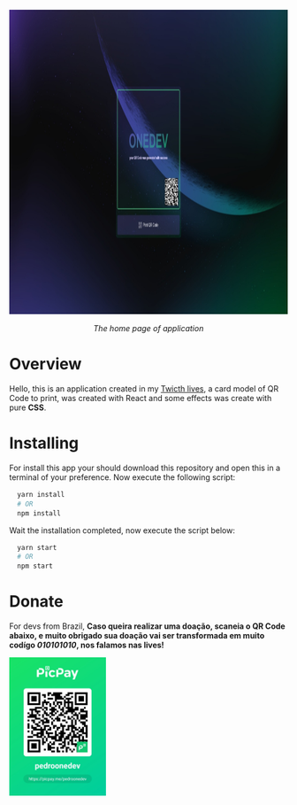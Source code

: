 <p align="center">
  <p align="center">
    <img src="./images/home-1.jpeg" alt="The home screenshot" height="550"/>
  </p>
  <p align="center">
    <i>The home page of application</i>
  </p>
</p>

# Overview

Hello, this is an application created in my [Twicth lives](https://www.twitch.tv/onedev_), a card model of QR Code to print, was created with React and some effects was create with pure **CSS**.


# Installing
For install this app your should download this repository and open this in a terminal of your preference.
Now execute the following script:

```bash
  yarn install
  # OR
  npm install
```

Wait the installation completed, now execute the script below:

```bash
  yarn start
  # OR
  npm start
```

# Donate

For devs from Brazil, **Caso queira realizar uma doação, scaneia o QR Code abaixo, e muito obrigado sua doação vai ser transformada em muito codígo *010101010*, nos falamos nas lives!**

<p align="left">
  <img src="./images/donate.jpg" alt="The home screenshot" height="250"/>
</p>